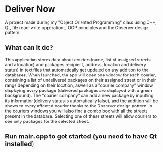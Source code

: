 # Deliver Now
A project made during my "Object Oriented Programming" class using C++, Qt, file read-write opperations,
OOP principles and the Observer design pattern.

## What can it do?
This application stores data about couriers(name, list of assigned streets and a location) and packages(recipient, 
address, location and delivery status) in text files that automatically get updated on any addition to the databases.
When launched, the app will open one window for each courier, containing a list of undelivered packages on their
assigned street or in their range depending on their location, aswell as a "courier company" window displaying every
package (delivered packages are displayed with a green background). The "courier company" can add a new package by
inputting its information(delivery status is automatically false), and the addition will be shown to every affected
courier thanks to the Observer design pattern. In the couriers windows you will also find a combo box with all the 
streets present in the database. Selecting one of these streets will allow couriers to see only packages for the
selected street. 

## Run main.cpp to get started (you need to have Qt installed)
